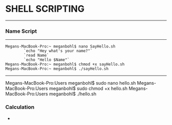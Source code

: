 # SHELL SCRIPTING

---

### Name Script

---

``` 
Megans-MacBook-Pro:~ meganbohl$ nano SayHello.sh
        `echo "Hey what's your name?"`
        `read Name`
        `echo "Hello $Name"`
Megans-MacBook-Pro:~ meganbohl$ chmod +x sayHello.sh
Megans-MacBook-Pro:~ meganbohl$ ./sayHello.sh 

```

---

Megans-MacBook-Pro:Users meganbohl$ sudo nano hello.sh
Megans-MacBook-Pro:Users meganbohl$ sudo chmod +x hello.sh
Megans-MacBook-Pro:Users meganbohl$ ./hello.sh
### Calculation
- 